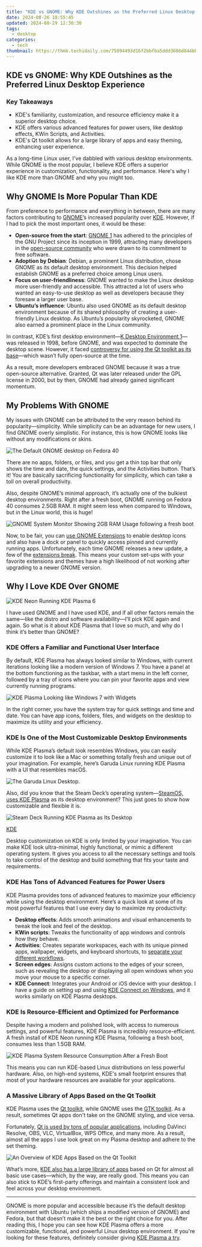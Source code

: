 ```yaml
---
title: "KDE vs GNOME: Why KDE Outshines as the Preferred Linux Desktop Experience"
date: 2024-08-26 18:55:45
updated: 2024-08-29 12:30:30
tags:
  - desktop
categories:
  - tech
thumbnail: https://thmb.techidaily.com/75094493d16f2bbfba5ddd3606d844bb40194fe955c3651a5dce9049b56d6392.jpg
---
```


## KDE vs GNOME: Why KDE Outshines as the Preferred Linux Desktop Experience

### Key Takeaways

* KDE's familiarity, customization, and resource efficiency make it a superior desktop choice.
* KDE offers various advanced features for power users, like desktop effects, KWin Scripts, and Activities.
* KDE's Qt toolkit allows for a large library of apps and easy theming, enhancing user experience.

 As a long-time Linux user, I've dabbled with various desktop environments. While GNOME is the most popular, I believe KDE offers a superior experience in customization, functionality, and performance. Here's why I like KDE more than GNOME and why you might too.

##  Why GNOME Is More Popular Than KDE

 From preference to performance and everything in between, there are many factors contributing to [GNOME](https://some-guidance.techidaily.com/new-the-complete-vivacut-overview-editors-deep-dive/)’s increased popularity over [KDE](https://en.wikipedia.org/wiki/KDE). However, if I had to pick the most important ones, it would be these:

* **Open-source from the start**: [GNOME 1](https://en.wikipedia.org/wiki/GNOME%5F1) has adhered to the principles of the GNU Project since its inception in 1999, attracting many developers in the [open-source community](https://facebook-videos.techidaily.com/new-leveraging-social-media-power-optimal-use-of-hash-tags-on-fb/) who were drawn to its commitment to free software.
* **Adoption by Debian**: Debian, a prominent Linux distribution, chose GNOME as its default desktop environment. This decision helped establish GNOME as a preferred choice among Linux users.
* **Focus on user-friendliness**: GNOME wanted to make the Linux desktop more user-friendly and accessible. This attracted a lot of users who wanted an easy-to-use desktop as well as developers because they foresaw a larger user base.
* **Ubuntu’s influence**: Ubuntu also used GNOME as its default desktop environment because of its shared philosophy of creating a user-friendly Linux desktop. As Ubuntu’s popularity skyrocketed, GNOME also earned a prominent place in the Linux community.

 In contrast, KDE’s first desktop environment—[K Desktop Environment 1](https://en.wikipedia.org/wiki/K%5FDesktop%5FEnvironment%5F1)—was released in 1998, before GNOME, and was expected to dominate the desktop scene. However, it faced [controversy for using the Qt toolkit as its base](https://en.wikipedia.org/wiki/Qt%5F%28software%29#Early%5Fdevelopments)—which wasn’t fully open-source at the time.

 As a result, more developers embraced GNOME because it was a true open-source alternative. Granted, Qt was later released under the GPL license in 2000, but by then, GNOME had already gained significant momentum.

##  My Problems With GNOME

 My issues with GNOME can be attributed to the very reason behind its popularity—simplicity. While simplicity can be an advantage for new users, I find GNOME overly simplistic. For instance, this is how GNOME looks like without any modifications or skins.

![The Default GNOME desktop on Fedora 40](https://static1.howtogeekimages.com/wordpress/wp-content/uploads/2024/06/1-the-defaul-gnome-desktop-on-fedora-40.png) 

 There are no apps, folders, or files, and you get a thin top bar that only shows the time and date, the quick settings, and the Activities button. That’s it! You are basically sacrificing functionality for simplicity, which can take a toll on overall productivity.

 Also, despite GNOME’s minimal approach, it’s actually one of the bulkiest desktop environments. Right after a fresh boot, GNOME running on Fedora 40 consumes 2.5GB RAM. It might seem less when compared to Windows, but in the Linux world, this is huge!

![GNOME System Monitor Showing 2GB RAM Usage following a fresh boot](https://static1.howtogeekimages.com/wordpress/wp-content/uploads/2024/06/2-fedora-40-running-gnome-system-monitor-showing-2gb-ram-usage-following-a-fresh-boot.png) 

 Now, to be fair, you can [use GNOME Extensions](https://twitter-videos.techidaily.com/new-navigating-snapchat-for-twitter-vids-distribution-for-2024/) to enable desktop icons and also have a dock or panel to quickly access pinned and currently running apps. Unfortunately, each time GNOME releases a new update, a few of the [extensions break](https://discourse.gnome.org/t/developing-gnome-shell-extension-is-a-giant-waste-of-time/6179). This means your custom set-ups with your favorite extensions and themes have a high likelihood of not working after upgrading to a newer GNOME version.

##  Why I Love KDE Over GNOME

![KDE Neon Running KDE Plasma 6](https://static1.howtogeekimages.com/wordpress/wp-content/uploads/2024/06/3-kde-neon-running-kde-plasma-6.png) 

 I have used GNOME and I have used KDE, and if all other factors remain the same—like the distro and software availability—I’ll pick KDE again and again. So what is it about KDE Plasma that I love so much, and why do I think it’s better than GNOME?

###  KDE Offers a Familiar and Functional User Interface

 By default, KDE Plasma has always looked similar to Windows, with current iterations looking like a modern version of Windows 7\. You have a panel at the bottom functioning as the taskbar, with a start menu in the left corner, followed by a tray of icons where you can pin your favorite apps and view currently running programs.

![KDE Plasma Looking like Windows 7 with Widgets](https://static1.howtogeekimages.com/wordpress/wp-content/uploads/2024/06/4-kde-plasma-looking-like-windows-7-with-widgets.png) 

 In the right corner, you have the system tray for quick settings and time and date. You can have app icons, folders, files, and widgets on the desktop to maximize its utility and your efficiency.

###  KDE Is One of the Most Customizable Desktop Environments

 While KDE Plasma’s default look resembles Windows, you can easily customize it to look like a Mac or something totally fresh and unique out of your imagination. For example, here’s Garuda Linux running KDE Plasma with a UI that resembles macOS.

![The Garuda Linux Desktop.](https://static1.howtogeekimages.com/wordpress/wp-content/uploads/2024/02/garuda-linux-desktop.png) 

 Also, did you know that the Steam Deck’s operating system—[SteamOS, uses KDE Plasma](https://www.makeuseof.com/reasons-kde-plasma-makes-sense-on-steam-deck/) as its desktop environment? This just goes to show how customizable and flexible it is.

![Steam Deck Running KDE Plasma as Its Desktop](https://static1.howtogeekimages.com/wordpress/wp-content/uploads/2024/06/steam-deck-running-kde-plasma-as-its-desktop.png) 

[KDE](https://kde.org/for/gamers/)

 Desktop customization on KDE is only limited by your imagination. You can make KDE look ultra-minimal, highly functional, or mimic a different operating system. It gives you access to all the necessary settings and tools to take control of the desktop and build something that fits your taste and requirements.

###  KDE Has Tons of Advanced Features for Power Users

 KDE Plasma provides tons of advanced features to maximize your efficiency while using the desktop environment. Here’s a quick look at some of its most powerful features that I use every day to maximize my productivity:

* **Desktop effects**: Adds smooth animations and visual enhancements to tweak the look and feel of the desktop.
* **KWin scripts**: Tweaks the functionality of app windows and controls how they behave.
* **Activities**: Creates separate workspaces, each with its unique pinned apps, wallpaper, widgets, and keyboard shortcuts, to [separate your different workflows](https://pokemon-go-android.techidaily.com/ultimate-guide-to-get-the-meltan-box-pokemon-go-for-honor-x8b-drfone-by-drfone-virtual-android/).
* **Screen edges**: Assigns custom actions to the edges of your screen, such as revealing the desktop or displaying all open windows when you move your mouse to a specific corner.
* **KDE Connect**: Integrates your Android or iOS device with your desktop. I have a guide on setting up and using [KDE Connect on Windows](https://tech-savvy.techidaily.com/annualement-abbyy-integre-deux-personnalites-prestigieuses-a-son-organe-dirigeant/), and it works similarly on KDE Plasma desktops.

###  KDE Is Resource-Efficient and Optimized for Performance

 Despite having a modern and polished look, with access to numerous settings, and powerful features, KDE Plasma is incredibly resource-efficient. A fresh install of KDE Neon running KDE Plasma, following a fresh boot, consumes less than 1.5GB RAM.

![KDE Plasma System Resource Consumption After a Fresh Boot](https://static1.howtogeekimages.com/wordpress/wp-content/uploads/2024/06/7-kde-plasma-system-resource-consumption-after-a-fresh-boot.png) 

 This means you can run KDE-based Linux distributions on less powerful hardware. Also, on high-end systems, KDE's small footprint ensures that most of your hardware resources are available for your applications.

###  A Massive Library of Apps Based on the Qt Toolkit

 KDE Plasma uses the [Qt toolkit](https://www.qt.io/), while GNOME uses the [GTK toolkit](https://www.gtk.org/). As a result, sometimes Qt apps don't take on the GNOME styling, and vice versa.

 Fortunately, [Qt is used by tons of popular applications](https://en.wikipedia.org/wiki/Qt%5F%28software%29#Applications%5Fusing%5FQt), including DaVinci Resolve, OBS, VLC, VirtualBox, WPS Office, and many more. As a result, almost all the apps I use look great on my Plasma desktop and adhere to the set theming.

![An Overview of  KDE Apps Based on the Qt Toolkit](https://static1.howtogeekimages.com/wordpress/wp-content/uploads/2024/06/8-an-overview-of-kde-apps-based-on-the-qt-toolkit.png) 

 What’s more, [KDE also has a large library of apps](https://apps.kde.org/) based on Qt for almost all basic use cases—which, by the way, are really good. This means you can also stick to KDE’s first-party offerings and maintain a consistent look and feel across your desktop environment.

---

 GNOME is more popular and accessible because it’s the default desktop environment with Ubuntu (which ships a modified version of GNOME) and Fedora, but that doesn’t make it the best or the right choice for you. After reading this, I hope you can see how KDE Plasma offers a more customizable, functional, and powerful Linux desktop environment. If you're looking for these features, definitely consider giving [KDE Plasma a try](https://community.kde.org/Distributions).

<ins class="adsbygoogle"
     style="display:block"
     data-ad-format="autorelaxed"
     data-ad-client="ca-pub-7571918770474297"
     data-ad-slot="1223367746"></ins>



<ins class="adsbygoogle"
     style="display:block"
     data-ad-client="ca-pub-7571918770474297"
     data-ad-slot="8358498916"
     data-ad-format="auto"
     data-full-width-responsive="true"></ins>
